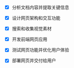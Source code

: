 - [x] 分析文档内容并提取关键信息
- [x] 设计网页架构和交互功能
- [x] 搜索和收集视觉素材
- [x] 开发前端网页应用
- [x] 测试网页功能并优化用户体验
- [x] 部署网页并交付给用户

